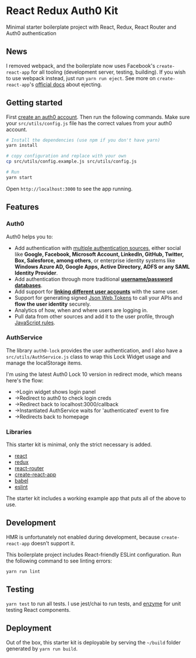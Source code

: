 # React Redux Auth0 Kit

Minimal starter boilerplate project with React, Redux, React Router and Auth0 authentication

## News

I removed webpack, and the boilerplate now uses Facebook's `create-react-app` for all tooling (development server, testing, building). If you wish to use webpack instead, just run `yarn run eject`. See more on `create-react-app`'s [official docs](https://github.com/facebookincubator/create-react-app) about ejecting.

## Getting started

First [create an auth0 account](https://manage.auth0.com/). Then run the following commands. Make sure your `src/utils/config.js` file has the correct values from your auth0 account.

```bash
# Install the dependencies (use npm if you don't have yarn)
yarn install

# copy configuration and replace with your own
cp src/utils/config.example.js src/utils/config.js

# Run
yarn start
```

Open `http://localhost:3000` to see the app running.

## Features

### Auth0

Auth0 helps you to:

* Add authentication with [multiple authentication sources](https://docs.auth0.com/identityproviders), either social like **Google, Facebook, Microsoft Account, LinkedIn, GitHub, Twitter, Box, Salesforce, among others**, or enterprise identity systems like **Windows Azure AD, Google Apps, Active Directory, ADFS or any SAML Identity Provider**.
* Add authentication through more traditional **[username/password databases](https://docs.auth0.com/mysql-connection-tutorial)**.
* Add support for **[linking different user accounts](https://docs.auth0.com/link-accounts)** with the same user.
* Support for generating signed [Json Web Tokens](https://docs.auth0.com/jwt) to call your APIs and **flow the user identity** securely.
* Analytics of how, when and where users are logging in.
* Pull data from other sources and add it to the user profile, through [JavaScript rules](https://docs.auth0.com/rules).

### AuthService

The library `auth0-lock` provides the user authentication, and I also have a `src/utils/AuthService.js` class to wrap this Lock Widget usage and manage the localStorage items.

I'm using the latest Auth0 Lock 10 version in redirect mode, which means here's the flow:
* ->Login widget shows login panel
* ->Redirect to auth0 to check login creds
* ->Redirect back to localhost:3000/callback
* ->Instantiated AuthService waits for 'authenticated' event to fire
* ->Redirects back to homepage

### Libraries

This starter kit is minimal, only the strict necessary is added.

* [react](https://github.com/facebook/react)
* [redux](https://github.com/rackt/redux)
* [react-router](https://github.com/rackt/react-router)
* [create-react-app](https://github.com/facebookincubator/create-react-app)
* [babel](https://github.com/babel/babel)
* [eslint](http://eslint.org)

The starter kit includes a working example app that puts all of the above to use.

## Development

HMR is unfortunately not enabled during development, because `create-react-app` doesn't support it.

This boilerplate project includes React-friendly ESLint configuration. Run the following command to see linting errors:

`yarn run lint`

## Testing

`yarn test` to run all tests. I use jest/chai to run tests, and [enzyme](https://github.com/airbnb/enzyme) for unit testing React components.

## Deployment

Out of the box, this starter kit is deployable by serving the `~/build` folder generated by `yarn run build`.
